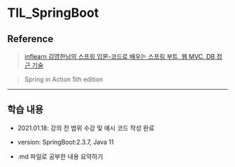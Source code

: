 # TIL_SpringBoot

## Reference
> [inflearn 김영한님의 스프링 입문-코드로 배우는 스프링 부트, 웹 MVC, DB 접근 기술](https://www.inflearn.com/course/%EC%8A%A4%ED%94%84%EB%A7%81-%EC%9E%85%EB%AC%B8-%EC%8A%A4%ED%94%84%EB%A7%81%EB%B6%80%ED%8A%B8)

> Spring in Action 5th edition
-----------------------------------------------------------------------------------
## 학습 내용

 - 2021.01.18: 강의 전 범위 수강 및 예시 코드 작성 완료
 - version: SpringBoot:2.3.7, Java 11

 - .md 파일로 공부한 내용 요약하기